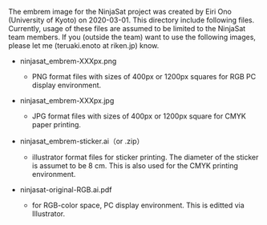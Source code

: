 The embrem image for the NinjaSat project was created by Eiri Ono (University of Kyoto) on 2020-03-01. 
This directory include following files. Currently, usage of these files are assumed to be limited to the NinjaSat team members. If you (outside the team) want to use the following images, please let me (teruaki.enoto at riken.jp) know. 

- ninjasat_embrem-XXXpx.png
    + PNG format files with sizes of 400px or 1200px squares for RGB PC display environment.

- ninjasat_embrem-XXXpx.jpg 
    + JPG format files with sizes of 400px or 1200px square for CMYK paper printing. 

- ninjasat_embrem-sticker.ai（or .zip） 
    + illustrator format files for sticker printing. The diameter of the sticker is assumet to be 8 cm. This is also used for the CMYK printing environment.
    
- ninjasat-original-RGB.ai.pdf 
  + for RGB-color space, PC display environment. This is editted via Illustrator. 

